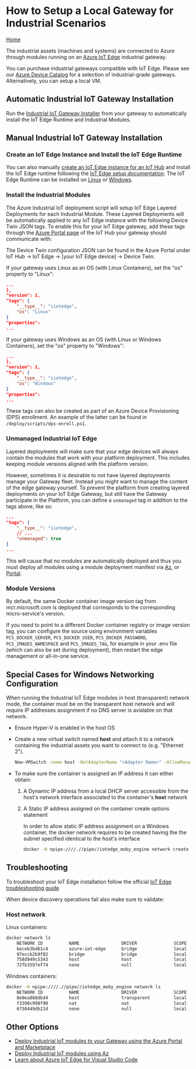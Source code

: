 # How to Setup a Local Gateway for Industrial Scenarios

[Home](readme.md)

The industrial assets (machines and systems) are connected to Azure through modules running on an [Azure IoT Edge](https://azure.microsoft.com/services/iot-edge/) industrial gateway.

You can purchase industrial gateways compatible with IoT Edge. Please see our [Azure Device Catalog](https://catalog.azureiotsolutions.com/alldevices?filters={"3":["2","9"],"18":["1"]}) for a selection of industrial-grade gateways. Alternatively, you can setup a local VM.

## Automatic Industrial IoT Gateway Installation

Run the [Industrial IoT Gateway Installer](quickstart-gateway-installer.md) from your gateway to automatically install the IoT Edge Runtime and Industrial Modules.

## Manual Industrial IoT Gateway Installation

### Create an IoT Edge Instance and Install the IoT Edge Runtime

You can also manually [create an IoT Edge instance for an IoT Hub](https://docs.microsoft.com/en-us/azure/iot-edge/how-to-register-device) and install the IoT Edge runtime following the [IoT Edge setup documentation](https://docs.microsoft.com/en-us/azure/iot-edge/). The IoT Edge Runtime can be installed on [Linux](https://docs.microsoft.com/en-us/azure/iot-edge/how-to-install-iot-edge-linux) or [Windows](https://docs.microsoft.com/en-us/azure/iot-edge/how-to-install-iot-edge-windows).

### Install the Industrial Modules

The Azure Industrial IoT deployment script will setup IoT Edge Layered Deployments for each Industrial Module. These Layered Deployments will be automatically applied to any IoT Edge instance with the following Device Twin JSON tags. To enable this for your IoT Edge gateway, add these tags through the [Azure Portal page](http://portal.azure.com) of the IoT Hub your gateway should communicate with:

The Device Twin configuration JSON can be found in the Azure Portal under IoT Hub -> IoT Edge -> [your IoT Edge device] -> Device Twin.

If your gateway uses Linux as an OS (with Linux Containers), set the "os" property to "Linux":

```json
...
},
"version": 1,
"tags": {
    "__type__": "iiotedge",
    "os": "Linux"
}
"properties":
...
```

If your gateway uses Windows as an OS (with Linux or Windows Containers), set the "os" property to "Windows":

```json
...
},
"version": 1,
"tags": {
    "__type__": "iiotedge",
    "os": "Windows"
}
"properties":
...
```

These tags can also be created as part of an Azure Device Provisioning (DPS) enrollment.  An example of the latter can be found in `/deploy/scripts/dps-enroll.ps1`.

### Unmanaged Industrial IoT Edge

Layered deployments will make sure that your edge devices will always contain the modules that work with your platform deployment.  This includes keeping module versions aligned with the platform version.

However, sometimes it is desirable to not have layered deployments manage your Gateway fleet.  Instead you might want to manage the content of the edge gateway yourself.  To prevent the platform from creating layered deployments on your IoT Edge Gateway, but still have the Gateway participate in the Platform, you can define a `unmanaged` tag in addition to the tags above, like so:

```json
...
"tags": {
    "__type__": "iiotedge",
    // ...
    "unmanaged": true
}
...
```

This will cause that no modules are automatically deployed and thus you must deploy all modules using a module deployment manifest via [Az](howto-deploy-modules-az.md), or [Portal](howto-deploy-modules-portal.md).

### Module Versions

By default, the same Docker container image version tag from mcr.microsoft.com is deployed that corresponds to the corresponding micro-service's version.

If you need to point to a different Docker container registry or image version tag, you can configure the source using environment variables `PCS_DOCKER_SERVER`, `PCS_DOCKER_USER`, `PCS_DOCKER_PASSWORD`, `PCS_IMAGES_NAMESPACE` and `PCS_IMAGES_TAG`, for example in your .env file (which can also be set during deployment), then restart the edge management or all-in-one service.

## Special Cases for Windows Networking Configuration

When running the Industrial IoT Edge modules in host (transparent) network mode, the container must be on the transparent host network and will require IP addresses assignment if no DNS server is avialable on that network.

- Ensure Hyper-V is enabled in the host OS
- Create a new virtual switch named **host** and attach it to a network containing the industrial assets you want to connect to (e.g. "Ethernet 2").

    ```bash
    New-VMSwitch -name host -NetAdapterName "<Adapter Name>" -AllowManagementOS $true
    ```

- To make sure the container is assigned an IP address it can either obtain:

    1. A Dynamic IP address from a local DHCP server accessible from the host's network interface associated to the container's **host** network  

    2. A Static IP address assigned on the container create options statement

        In order to allow static IP address assignment on a Windows container, the docker network requires to be created having the the subnet specified identical to the host's interface

        ```bash
        docker -H npipe:////.//pipe//iotedge_moby_engine network create -d transparent -o com.docker.network.windowsshim.interface="Ethernet 2" -o com.docker.network.windowsshim.networkname=host --subnet=192.168.30.0/24 --gateway=192.168.30.1 host
        ```

## Troubleshooting

To troubleshoot your IoT Edge installation follow the official [IoT Edge troubleshooting guide](https://docs.microsoft.com/en-us/azure/iot-edge/troubleshoot)

When device discovery operations fail also make sure to validate:

### Host network

Linux containers:

```bash
docker network ls
    NETWORK ID          NAME                DRIVER              SCOPE
    beceb3bd61c4        azure-iot-edge      bridge              local
    97eccb2b9f82        bridge              bridge              local
    758d949c5343        host                host                local
    72fb3597ef74        none                null                local
```

Windows containers:

```bash
docker -H npipe:////.//pipe//iotedge_moby_engine network ls
    NETWORK ID          NAME                DRIVER              SCOPE
    8e0ea888dbd4        host                transparent         local
    f3390c998f90        nat                 nat                 local
    6750449db22d        none                null                local
```

## Other Options

- [Deploy Industrial IoT modules to your Gateway using the Azure Portal and Marketplace](howto-deploy-modules-portal.md)
- [Deploy Industrial IoT modules using Az](howto-deploy-modules-az.md)
- [Learn about Azure IoT Edge for Visual Studio Code](https://github.com/microsoft/vscode-azure-iot-edge)
